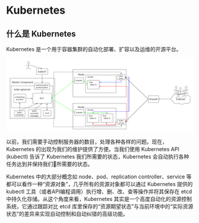 # Kubernetes

## 什么是 Kubernetes

Kubernetes 是一个用于容器集群的自动化部署、扩容以及运维的开源平台。

![Kubernetes](images/kubernetes.png)

以前，我们需要手动控制服务器的数目，处理各种各样的问题。现在，Kubernetes 的出现为我们的维护提供了方便。当我们使用 Kubernetes API (kubectl) 告诉了 Kubernetes 我们所需要的状态，Kubernetes 会自动执行各种任务达到并保持我们所需要的状态。

<!-- 当你使用 Kubernetes API 创建对象设置了所需的状态，Kubernetes ⾃动执⾏各种任务 -- 例如启动或重新启动容器、伸缩给定应⽤程序的副本数量等等，最终将会使集群的当前状态匹配所需的状态。 -->

Kubernetes 中的大部分概念如 node、pod、replication controller、service 等都可以看作一种“资源对象”，几乎所有的资源对象都可以通过 Kubernetes 提供的 kubectl 工具（或者API编程调用）执行增、删、改、查等操作并将其保存在 etcd 中持久化存储。从这个角度来看，Kubernetes 其实是一个高度自动化的资源控制系统，它通过跟踪对比 etcd 库里保存的“资源期望状态”与当前环境中的“实际资源状态”的差异来实现自动控制和自动纠错的高级功能。

<!-- ## Kubernetes Control Plane

Kubernetes Control Plane 由运⾏在集群上的一系列进程组成：

* 运行在 Master 上的有 kube-apiserver、kube-controller-manager 和 kube-scheduler
* 运行在 Nodes 上的有 kubelet、kube-proxy

## Kubernetes 对象

Kubernetes 的基本对象包括：

* Pod
* Service
* Volume
* Namespace

Kubernetes 还包含⼀些称为控制器的更⾼层次的抽象概念。控制器基于基本对象，并提供附加特性和便利特性。包括：

* ReplicaSet
* Deployment
* StatefulSet
* DaemonSet
* Job -->
